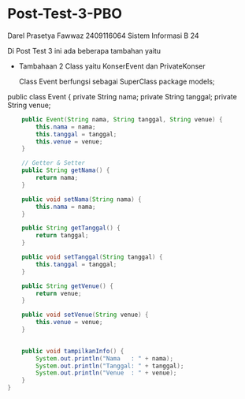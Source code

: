 # Post-Test-3-PBO
Darel Prasetya Fawwaz 2409116064 Sistem Informasi B 24

Di Post Test 3 ini ada beberapa tambahan yaitu 

- Tambahaan 2 Class yaitu KonserEvent dan PrivateKonser

  Class Event berfungsi sebagai SuperClass
  package models;

public class Event {
    private String nama;
    private String tanggal;
    private String venue;
```java
    public Event(String nama, String tanggal, String venue) {
        this.nama = nama;
        this.tanggal = tanggal;
        this.venue = venue;
    }

    // Getter & Setter 
    public String getNama() {
        return nama;
    }

    public void setNama(String nama) {
        this.nama = nama;
    }

    public String getTanggal() {
        return tanggal;
    }

    public void setTanggal(String tanggal) {
        this.tanggal = tanggal;
    }

    public String getVenue() {
        return venue;
    }

    public void setVenue(String venue) {
        this.venue = venue;
    }

  
    public void tampilkanInfo() {
        System.out.println("Nama   : " + nama);
        System.out.println("Tanggal: " + tanggal);
        System.out.println("Venue  : " + venue);
    }
}
